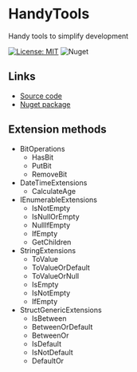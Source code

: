 # HandyTools
Handy tools to simplify development

[![License: MIT](https://img.shields.io/badge/License-MIT-yellow.svg)](/LICENSE)
![Nuget](https://github.com/nikodz/HandyTools/workflows/Nuget/badge.svg?branch=master)

## Links
- [Source code](https://github.com/nikodz/HandyTools)
- [Nuget package](https://www.nuget.org/packages/HandyTools)

## Extension methods

- BitOperations
  - HasBit
  - PutBit
  - RemoveBit
- DateTimeExtensions
  - CalculateAge
- IEnumerableExtensions
  - IsNotEmpty
  - IsNullOrEmpty
  - NullIfEmpty
  - IfEmpty
  - GetChildren
- StringExtensions
  - ToValue
  - ToValueOrDefault
  - ToValueOrNull
  - IsEmpty
  - IsNotEmpty
  - IfEmpty
- StructGenericExtensions
  - IsBetween
  - BetweenOrDefault
  - BetweenOr
  - IsDefault
  - IsNotDefault
  - DefaultOr
